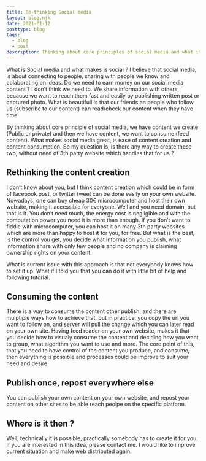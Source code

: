 ```yaml
---
title: Re-thinking Social media
layout: blog.njk
date: 2021-01-12
posttype: blog
tags:
  - blog
  - post
description: Thinking about core principles of social media and what it ment to be. Let's design social media without needing 3th party website while make it accessible for everybody.
---
```


What is Social media and what makes is social ? I believe that social media, is about connecting to people, sharing with people we know and colaborating on ideas. Do we need to earn money on our social media content ? I don&rsquo;t think we need to. We share information with others, because we want to reach them fast and easily by publishing written post or captured photo. What is beautifull is that our friends an people who follow us (subscribe to our content) can read/check our content when they have time.

By thinking about core principle of social media, we have content we create (Public or private) and then we have content, we want to consume (feed content). What makes social media great, is ease of content creation and content consumption. So my question is, is there any way to create these two, without need of 3th party website which handles that for us ?


## Rethinking the content creation

I don&rsquo;t know about you, but I think content creation which could be in form of facebook post, or twitter tweet can be done easily on your own website. Nowadays, one can buy cheap 30€ microcomputer and host their own website, making it accessible for everyone. Well and you need domain, but that is it. You don&rsquo;t need much, the energy cost is negligible and with the computation power you need it is more than enough. If you don&rsquo;t want to fiddle with microcomputer, you can host it on many 3th party websites which are more than happy to host it for you, for free. But what is the best, is the control you get, you decide what information you publish, what information share with only few people and no company is claiming ownership rights on your content.

What is current issue with this approach is that not everybody knows how to set it up. What if I told you that you can do it with little bit of help and following tutorial.


## Consuming the content

There is a way to consume the content other publish, and there are mulptiple ways how to achieve that, but in practice, you copy the url you want to follow on, and server will pull the change which you can later read on your own site. Having feed reader on your own website, makes it that you decide how to visualy consume the content and deciding how you want to group, what algorithm you want to use and more. The core point of this, that you need to have control of the content you produce, and consume, then everything is possible and processes could be improve to suit your need and desire.


## Publish once, repost everywhere else

You can publish your own content on your own website, and repost your content on other sites to be able reach peolpe on the specific platform.


## Where is it then ?

Well, technically it is possible, practically somebody has to create it for you. If you are interested in this idea, please contact me. I would like to improve current situation and make web distributed again.

